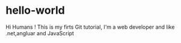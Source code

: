 # hello-world
Hi Humans !
This is my firts Git tutorial, I'm a web developer and like .net,angluar and JavaScript
